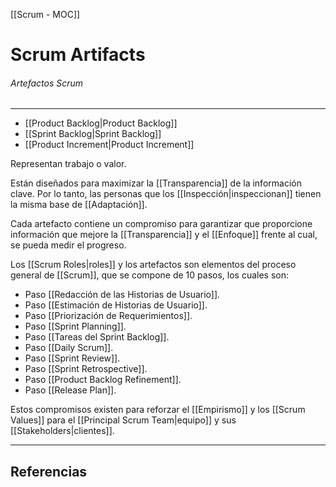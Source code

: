 [[Scrum - MOC]]

# Scrum Artifacts
###### Artefactos Scrum
---

- [[Product Backlog|Product Backlog]]
- [[Sprint Backlog|Sprint Backlog]]
- [[Product Increment|Product Increment]]

Representan trabajo o valor.

Están diseñados para maximizar la [[Transparencia]] de la información clave. Por lo tanto, las personas que los [[Inspección|inspeccionan]] tienen la misma base de [[Adaptación]].

Cada artefacto contiene un compromiso para garantizar que proporcione información que mejore la [[Transparencia]] y el [[Enfoque]] frente al cual, se pueda medir el progreso.

Los [[Scrum Roles|roles]] y los artefactos son elementos del proceso general de [[Scrum]], que se compone de 10 pasos, los cuales son:

 - Paso [[Redacción de las Historias de Usuario]].
 - Paso [[Estimación de Historias de Usuario]].
 - Paso [[Priorización de Requerimientos]].
 - Paso [[Sprint Planning]].
 - Paso [[Tareas del Sprint Backlog]].
 - Paso [[Daily Scrum]].
 - Paso [[Sprint Review]].
 - Paso [[Sprint Retrospective]].
 - Paso [[Product Backlog Refinement]].
 - Paso [[Release Plan]].

Estos compromisos existen para reforzar el [[Empirismo]] y los [[Scrum Values]] para el [[Principal Scrum Team|equipo]] y sus [[Stakeholders|clientes]].

---

## Referencias